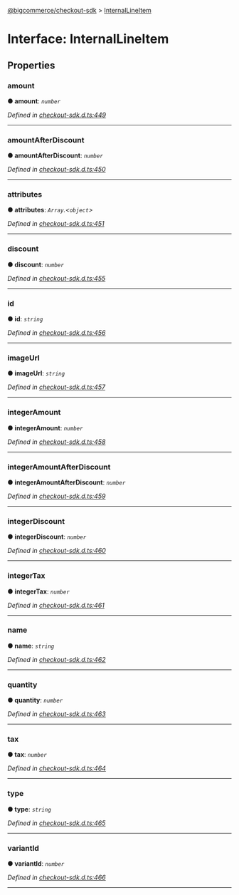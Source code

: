 [@bigcommerce/checkout-sdk](../README.md) > [InternalLineItem](../interfaces/internallineitem.md)



# Interface: InternalLineItem


## Properties
<a id="amount"></a>

###  amount

**●  amount**:  *`number`* 

*Defined in [checkout-sdk.d.ts:449](https://github.com/bigcommerce/checkout-sdk-js/blob/76e2d49/dist/checkout-sdk.d.ts#L449)*





___

<a id="amountafterdiscount"></a>

###  amountAfterDiscount

**●  amountAfterDiscount**:  *`number`* 

*Defined in [checkout-sdk.d.ts:450](https://github.com/bigcommerce/checkout-sdk-js/blob/76e2d49/dist/checkout-sdk.d.ts#L450)*





___

<a id="attributes"></a>

###  attributes

**●  attributes**:  *`Array`.<`object`>* 

*Defined in [checkout-sdk.d.ts:451](https://github.com/bigcommerce/checkout-sdk-js/blob/76e2d49/dist/checkout-sdk.d.ts#L451)*





___

<a id="discount"></a>

###  discount

**●  discount**:  *`number`* 

*Defined in [checkout-sdk.d.ts:455](https://github.com/bigcommerce/checkout-sdk-js/blob/76e2d49/dist/checkout-sdk.d.ts#L455)*





___

<a id="id"></a>

###  id

**●  id**:  *`string`* 

*Defined in [checkout-sdk.d.ts:456](https://github.com/bigcommerce/checkout-sdk-js/blob/76e2d49/dist/checkout-sdk.d.ts#L456)*





___

<a id="imageurl"></a>

###  imageUrl

**●  imageUrl**:  *`string`* 

*Defined in [checkout-sdk.d.ts:457](https://github.com/bigcommerce/checkout-sdk-js/blob/76e2d49/dist/checkout-sdk.d.ts#L457)*





___

<a id="integeramount"></a>

###  integerAmount

**●  integerAmount**:  *`number`* 

*Defined in [checkout-sdk.d.ts:458](https://github.com/bigcommerce/checkout-sdk-js/blob/76e2d49/dist/checkout-sdk.d.ts#L458)*





___

<a id="integeramountafterdiscount"></a>

###  integerAmountAfterDiscount

**●  integerAmountAfterDiscount**:  *`number`* 

*Defined in [checkout-sdk.d.ts:459](https://github.com/bigcommerce/checkout-sdk-js/blob/76e2d49/dist/checkout-sdk.d.ts#L459)*





___

<a id="integerdiscount"></a>

###  integerDiscount

**●  integerDiscount**:  *`number`* 

*Defined in [checkout-sdk.d.ts:460](https://github.com/bigcommerce/checkout-sdk-js/blob/76e2d49/dist/checkout-sdk.d.ts#L460)*





___

<a id="integertax"></a>

###  integerTax

**●  integerTax**:  *`number`* 

*Defined in [checkout-sdk.d.ts:461](https://github.com/bigcommerce/checkout-sdk-js/blob/76e2d49/dist/checkout-sdk.d.ts#L461)*





___

<a id="name"></a>

###  name

**●  name**:  *`string`* 

*Defined in [checkout-sdk.d.ts:462](https://github.com/bigcommerce/checkout-sdk-js/blob/76e2d49/dist/checkout-sdk.d.ts#L462)*





___

<a id="quantity"></a>

###  quantity

**●  quantity**:  *`number`* 

*Defined in [checkout-sdk.d.ts:463](https://github.com/bigcommerce/checkout-sdk-js/blob/76e2d49/dist/checkout-sdk.d.ts#L463)*





___

<a id="tax"></a>

###  tax

**●  tax**:  *`number`* 

*Defined in [checkout-sdk.d.ts:464](https://github.com/bigcommerce/checkout-sdk-js/blob/76e2d49/dist/checkout-sdk.d.ts#L464)*





___

<a id="type"></a>

###  type

**●  type**:  *`string`* 

*Defined in [checkout-sdk.d.ts:465](https://github.com/bigcommerce/checkout-sdk-js/blob/76e2d49/dist/checkout-sdk.d.ts#L465)*





___

<a id="variantid"></a>

###  variantId

**●  variantId**:  *`number`* 

*Defined in [checkout-sdk.d.ts:466](https://github.com/bigcommerce/checkout-sdk-js/blob/76e2d49/dist/checkout-sdk.d.ts#L466)*





___



